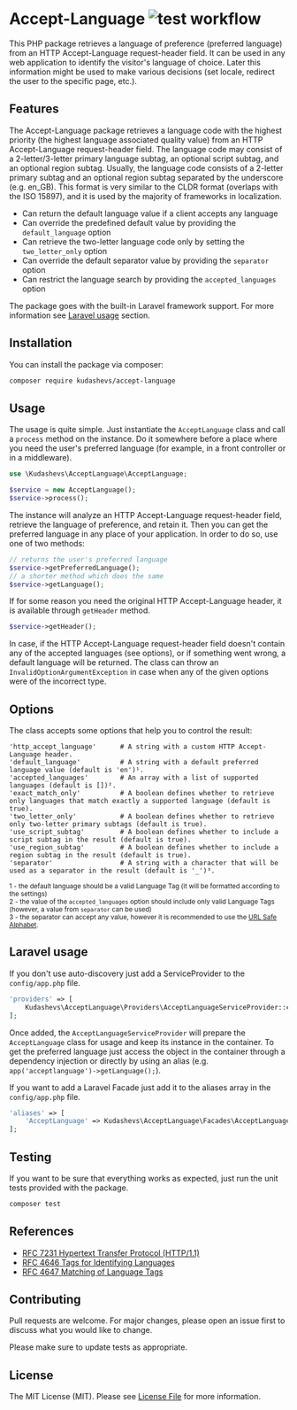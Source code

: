 # Accept-Language ![test workflow](https://github.com/kudashevs/accept-language/actions/workflows/run-tests.yml/badge.svg)

This PHP package retrieves a language of preference (preferred language) from an HTTP Accept-Language request-header field.
It can be used in any web application to identify the visitor's language of choice. Later this information might be used
to make various decisions (set locale, redirect the user to the specific page, etc.).

## Features

The Accept-Language package retrieves a language code with the highest priority (the highest language associated
quality value) from an HTTP Accept-Language request-header field. The language code may consist of a 2-letter/3-letter
primary language subtag, an optional script subtag, and an optional region subtag. Usually, the language code consists
of a 2-letter primary subtag and an optional region subtag separated by the underscore (e.g. en_GB). This format is very 
similar to the CLDR format (overlaps with the ISO 15897), and it is used by the majority of frameworks in localization.  

- Can return the default language value if a client accepts any language
- Can override the predefined default value by providing the `default_language` option
- Can retrieve the two-letter language code only by setting the `two_letter_only` option
- Can override the default separator value by providing the `separator` option
- Can restrict the language search by providing the `accepted_languages` option

The package goes with the built-in Laravel framework support. For more information see [Laravel usage](#laravel-usage) section.

## Installation

You can install the package via composer:

```bash
composer require kudashevs/accept-language
```

## Usage

The usage is quite simple. Just instantiate the `AcceptLanguage` class and call a `process` method on the instance.
Do it somewhere before a place where you need the user's preferred language (for example, in a front controller or
in a middleware).
```php
use \Kudashevs\AcceptLanguage\AcceptLanguage;

$service = new AcceptLanguage();
$service->process();
```

The instance will analyze an HTTP Accept-Language request-header field, retrieve the language of preference, and retain it.
Then you can get the preferred language in any place of your application. In order to do so, use one of two methods:
```php
// returns the user's preferred language
$service->getPreferredLanguage();
// a shorter method which does the same
$service->getLanguage();
```

If for some reason you need the original HTTP Accept-Language header, it is available through `getHeader` method.
```php
$service->getHeader();
```

In case, if the HTTP Accept-Language request-header field doesn't contain any of the accepted languages (see options),
or if something went wrong, a default language will be returned. The class can throw an `InvalidOptionArgumentException`
in case when any of the given options were of the incorrect type.

## Options

The class accepts some options that help you to control the result:
```
'http_accept_language'      # A string with a custom HTTP Accept-Language header.
'default_language'          # A string with a default preferred language value (default is 'en')¹.
'accepted_languages'        # An array with a list of supported languages (default is [])².
'exact_match_only'          # A boolean defines whether to retrieve only languages that match exactly a supported language (default is true).
'two_letter_only'           # A boolean defines whether to retrieve only two-letter primary subtags (default is true).
'use_script_subtag'         # A boolean defines whether to include a script subtag in the result (default is true).
'use_region_subtag'         # A boolean defines whether to include a region subtag in the result (default is true).
'separator'                 # A string with a character that will be used as a separator in the result (default is '_')³.
```
<small>1 - the default language should be a valid Language Tag (it will be formatted according to the settings)</small>  
<small>2 - the value of the `accepted_languages` option should include only valid Language Tags (however, a value from `separator` can be used)</small>  
<small>3 - the separator can accept any value, however it is recommended to use the [URL Safe Alphabet](https://datatracker.ietf.org/doc/html/rfc4648#section-5).</small>

## Laravel usage

If you don't use auto-discovery just add a ServiceProvider to the `config/app.php` file.
```php
'providers' => [
    Kudashevs\AcceptLanguage\Providers\AcceptLanguageServiceProvider::class,
];
```

Once added, the `AcceptLanguageServiceProvider` will prepare the `AcceptLanguage` class for usage and keep its instance
in the container. To get the preferred language just access the object in the container through a dependency injection
or directly by using an alias (e.g. `app('acceptlanguage')->getLanguage();`).

If you want to add a Laravel Facade just add it to the aliases array in the `config/app.php` file.
```php
'aliases' => [
    'AcceptLanguage' => Kudashevs\AcceptLanguage\Facades\AcceptLanguage::class,
];
```

## Testing
If you want to be sure that everything works as expected, just run the unit tests provided with the package.
```bash
composer test
```

## References

- [RFC 7231 Hypertext Transfer Protocol (HTTP/1.1)](https://tools.ietf.org/html/rfc7231#section-5.3.5)
- [RFC 4646 Tags for Identifying Languages](https://tools.ietf.org/html/rfc4646#section-2)  
- [RFC 4647 Matching of Language Tags](https://tools.ietf.org/html/rfc4647#section-2)

## Contributing

Pull requests are welcome. For major changes, please open an issue first to discuss what you would like to change.

Please make sure to update tests as appropriate.

## License

The MIT License (MIT). Please see [License File](LICENSE.md) for more information.
